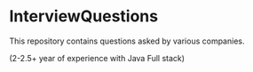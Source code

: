# InterviewQuestions
This repository contains questions asked by various companies.

(2-2.5+ year of experience with Java Full stack)
